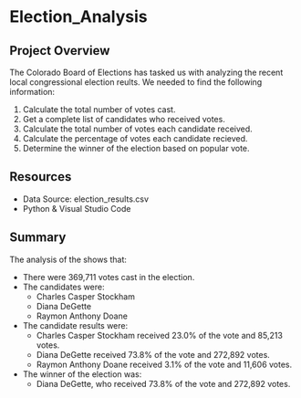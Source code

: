 # Election_Analysis

## Project Overview
The Colorado Board of Elections has tasked us with analyzing the recent local congressional election reults.  We needed to find the following information:
  1.  Calculate the total number of votes cast.
  2.  Get a complete list of candidates who received votes.
  3.  Calculate the total number of votes each candidate received.
  4.  Calculate the percentage of votes each candidate recieved.
  5.  Determine the winner of the election based on popular vote.

## Resources
- Data Source: election_results.csv
- Python & Visual Studio Code

## Summary
The analysis of the shows that:
- There were 369,711 votes cast in the election.
- The candidates were:
  - Charles Casper Stockham
  - Diana DeGette
  - Raymon Anthony Doane
- The candidate results were:
  - Charles Casper Stockham received 23.0% of the vote and 85,213 votes.
  - Diana DeGette received 73.8% of the vote and 272,892 votes.
  - Raymon Anthony Doane received 3.1% of the vote and 11,606 votes.
- The winner of the election was:
  - Diana DeGette, who received 73.8% of the vote and 272,892 votes.

